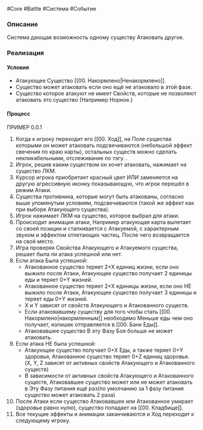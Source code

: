 #Core #Battle #Система #Событие

### Описание

Система дающая возможность одному существу Атаковать другое.

### Реализация

#### Условия
- Атакующее Существо [[00. Накормлено|Ненакормлено]].
- Существо может атаковать если оно ещё не атаковало в этой фазе.
- Существо которое атакуют не имеет Свойств, которые не позволяют атаковать это существо (Например Норное.)

#### Процесс
ПРИМЕР 0.0.1
1. Когда к игроку переходит его [[00. Ход]], на Поле существа которыми он может атаковать подсвечиваются (небольшой эффект свечения по краю карты), остальных существ можно сделать некликабельными, отслеживание по тэгу. .
2. Игрок, решив каким существом он хочет атаковать, нажимает на существо ЛКМ.
3. Курсор игрока приобретает красный цвет ИЛИ заменяется на другую агрессивную иконку показывающую, что игрок перешёл в режим Атаки.
4. Существа противника, которые могут быть атакованы, согласно выше упомянутым условиям, подсвечиваются (такой же эффект как при выборе Атакующего существа).
5. Игрок нажимает ЛКМ на существо, которое выбрал для атаки.
6. Происходит анимация атаки, Например атакующая карта вылетает со своей позиции и сталкивается с Атакуемой, с характерным звуком и эффектом отлетающих частиц. После чего возвращается на своё место.
7. Игра проверяя Свойства Атакующего и Атакуемого существа, решает была ли атака успешной или нет.
8. Если атака Была успешной:
   - Атакованное существо теряет 2+Х единиц жизни, если оно выжило после Атаки, Атакующее существо получает 2 единицы еды и теряет 0+Y жизней.
   - Атакованное существо теряет 2+Х единицы жизни, если оно НЕ выжило после Атаки, Атакующее существо получает 3 единицы и теряет еды 0+Y жизней.
   - Х и Y зависят от свойств Атакующего и Атакованного существ.
   - Если атаковавшему существу для того чтобы стать  [[00. Накормлено|накормленным]] необходимо Меньше еды чем оно получает, излишек отправляется в [[00. Банк Еды]].
   - Атаковавшее существо В эту Фазу Боя больше не может атаковать.
9. Если атака НЕ была успешной:
   - Атакующее существо получает 0+Х Еды, а также теряет 0+Y здоровья, Атакованное существо теряет 0+Z единиц здоровья. (X, Y, Z зависят от активных свойств Атакующего и Атакованного существ)
   - В зависимости от активных свойств Атакующего и Атакованного существ, Атаковавшее существо может или не может атаковать в Эту Фазу питания ещё раз(по умолчанию за 1 фазу питания существо может атаковать 2 раза)
10. После Атаки если существо Атаковавшее или Атакованное умирает (здоровье равно нулю), существо попадает на [[00. Кладбище]].
11. Все текущие эффекты и анимации заканчиваются и Ход переходит к следующему игроку.
